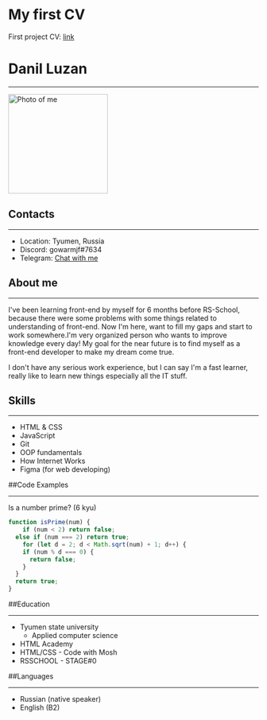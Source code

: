 # My first CV 
First project CV: [link](https://dandillo.github.io/rsschool-cv/)

# Danil Luzan
****
<img src="https://sun9-35.userapi.com/impg/0l33PDmensRcxdjiO_h6SYIJYFn2n0r9PGfHRg/nrqAm8TFAdQ.jpg?size=1440x1440&quality=96&sign=0694a8a8298ec6e668fc8439f48bfa22&type=album" alt="Photo of me" width="200"/>


## Contacts
****
- Location: Tyumen, Russia
- Discord: gowarmjf#7634
- Telegram: [Chat with me](https://t.me/Nbkamrf)

## About me
****
I've been learning front-end by myself for 6 months before RS-School, because there were some problems with some things related to understanding of front-end. Now I'm here, want to fill my gaps and start to work somewhere.I'm very organized person who wants to improve knowledge every day! My goal for the near future is to find myself as a front-end developer to make my dream come true.

I don't have any serious work experience, but I can say I'm a fast learner, really like to learn new things
especially all the IT stuff.

## Skills
****
- HTML & CSS
- JavaScript
- Git
- OOP fundamentals
- How Internet Works
- Figma (for web developing)
  
##Code Examples
****
Is a number prime? (6 kyu)
```javascript
function isPrime(num) {
    if (num < 2) return false;
  else if (num === 2) return true;
    for (let d = 2; d < Math.sqrt(num) + 1; d++) {
    if (num % d === 0) {
      return false;
    }
  }
  return true;
}
```
##Education
****
* Tyumen state university
  * Applied computer science
* HTML Academy
* HTML/CSS - Code with Mosh 
* RSSCHOOL - STAGE#0

##Languages
****
* Russian (native speaker)
* English (B2)

